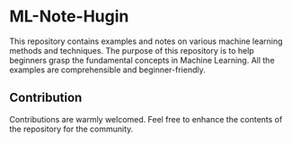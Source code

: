 # ML-Note-Hugin 
This repository contains examples and notes on various machine learning methods and techniques. The purpose of this repository is to help beginners grasp the fundamental concepts in Machine Learning. All the examples are comprehensible and beginner-friendly.

## Contribution 
Contributions are warmly welcomed. Feel free to enhance the contents of the repository for the community.